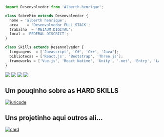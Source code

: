 ```js
import Desenvolvedor from 'Alberth.henrique';

class SobreMim extends Desenvolvedor {
  nome = 'alberth henrique';
  area    = 'Desenvolvedor FULL STACK';
  trabalho  = 'MEIAUM.DIGITAL';
  local = 'FEDERAL DISCRICT';
}

class Skills extends Desenvolvedor {
  linguagens  = ['Javascript', 'C#', 'C++', 'Java'];
  bibliotecas = ['React.js', 'Bootstrap', 'Three.js'];
  frameworks = ['Vue.js', 'React Native', 'Unity', '.net', 'Entry', 'Laravel'];
}
```

<p align="left">
 
  <a href="https://alberthhls.com.br/" alt="WebSite">
  <img src="https://img.shields.io/website?style=for-the-badge&up_message=Alberth&url=https%3A%2F%2Falberthhls.com.br%2F"/></a>
  
  <a href="https://www.linkedin.com/in/alberth-dev/" alt="Linkedin">
  <img src="https://img.shields.io/badge/-Linkedin-0e76a8?style=flat-square&logo=Linkedin&logoColor=white&link=LINK-DO-SEU-LINKEDIN" /></a>

  <a href="https://api.whatsapp.com/send/?phone=5561983360091&text=Opa%2C+achei+esse+numero+no+seu+site%21.&app_absent=0" alt="WhatsApp">
  <img src="https://img.shields.io/badge/-WhatsApp-25d366?style=flat-square&labelColor=25d366&logo=whatsapp&logoColor=white&link=API-DO-SEU-WHATSAPP"/></a>

  <a href="https://www.instagram.com/this_is_alberth/" alt="Instagram">
  <img src="https://img.shields.io/badge/-Instagram-DF0174?style=flat-square&labelColor=DF0174&logo=instagram&logoColor=white&link=LINK-DO-SEU-INSTAGRAM"/></a>
</p>  

## Um pouqinho sobre as HARD SKILLS

[![iuricode](https://github-readme-stats.vercel.app/api/top-langs/?username=D7alth&hide=html&layout=compact&theme=radical)](https://github.com/anuraghazra/github-readme-stats)

## Uns projetinho aqui outros ali...
[![card](https://github-readme-stats.vercel.app/api?username=D7alth&theme=radical&show_icons=true)](https://github.com/anuraghazra/github-readme-stats)


